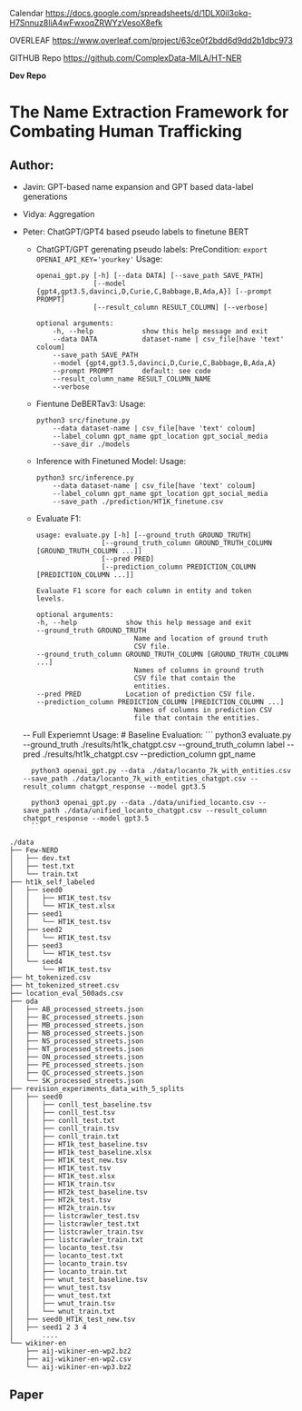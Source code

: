 Calendar    https://docs.google.com/spreadsheets/d/1DLX0il3okq-H7Snnuz8liA4wFwxoqZRWYzVesoX8efk

OVERLEAF	https://www.overleaf.com/project/63ce0f2bdd6d9dd2b1dbc973

GITHUB Repo	https://github.com/ComplexData-MILA/HT-NER

**Dev Repo**

# The Name Extraction Framework for Combating Human Trafficking
## Author: 
- Javin: GPT-based name expansion and GPT based data-label generations
- Vidya: Aggregation
- Peter: ChatGPT/GPT4 based pseudo labels to finetune BERT
    - ChatGPT/GPT gerenating pseudo labels:
        PreCondition: ```export OPENAI_API_KEY='yourkey'```
        Usage: 
        ```
        openai_gpt.py [-h] [--data DATA] [--save_path SAVE_PATH]
                      [--model {gpt4,gpt3.5,davinci,D,Curie,C,Babbage,B,Ada,A}] [--prompt PROMPT]
                      [--result_column RESULT_COLUMN] [--verbose]
        ```
        ```
        optional arguments:
            -h, --help            show this help message and exit
            --data DATA           dataset-name | csv_file[have 'text' coloum]
            --save_path SAVE_PATH
            --model {gpt4,gpt3.5,davinci,D,Curie,C,Babbage,B,Ada,A}
            --prompt PROMPT       default: see code
            --result_column_name RESULT_COLUMN_NAME
            --verbose
        ```

    - Fientune DeBERTav3:
        Usage:
        ```
        python3 src/finetune.py 
            --data dataset-name | csv_file[have 'text' coloum]
            --label_column gpt_name gpt_location gpt_social_media
            --save_dir ./models
        ```

    - Inference with Finetuned Model:
        Usage:
        ```
        python3 src/inference.py 
            --data dataset-name | csv_file[have 'text' coloum]
            --label_column gpt_name gpt_location gpt_social_media
            --save_path ./prediction/HT1K_finetune.csv
        ```

    - Evaluate F1:
        ```
        usage: evaluate.py [-h] [--ground_truth GROUND_TRUTH]
                        [--ground_truth_column GROUND_TRUTH_COLUMN [GROUND_TRUTH_COLUMN ...]]
                        [--pred PRED]
                        [--prediction_column PREDICTION_COLUMN [PREDICTION_COLUMN ...]]

        Evaluate F1 score for each column in entity and token
        levels.

        optional arguments:
        -h, --help            show this help message and exit
        --ground_truth GROUND_TRUTH
                                Name and location of ground truth
                                CSV file.
        --ground_truth_column GROUND_TRUTH_COLUMN [GROUND_TRUTH_COLUMN ...]
                                Names of columns in ground truth
                                CSV file that contain the
                                entities.
        --pred PRED           Location of prediction CSV file.
        --prediction_column PREDICTION_COLUMN [PREDICTION_COLUMN ...]
                                Names of columns in prediction CSV
                                file that contain the entities.
        ```
        <!-- python3 src/evalute.py \
            --ground_truth dataset-name | csv_file
            --ground_truth_column gpt_name gpt_location gpt_social_media
            --pred './prediction/HT1K_finetune.csv'
            --predition_column name location social_media -->

    -- Full Experiemnt
        Usage:
        # Baseline Evaluation:
        ```
        python3 evaluate.py --ground_truth ./results/ht1k_chatgpt.csv --ground_truth_column label --pred ./results/ht1k_chatgpt.csv --prediction_column gpt_name

        python3 openai_gpt.py --data ./data/locanto_7k_with_entities.csv --save_path ./data/locanto_7k_with_entities_chatgpt.csv --result_column chatgpt_response --model gpt3.5

        python3 openai_gpt.py --data ./data/unified_locanto.csv --save_path ./data/unified_locanto_chatgpt.csv --result_column chatgpt_response --model gpt3.5
        ```

```
./data
├── Few-NERD
│   ├── dev.txt
│   ├── test.txt
│   └── train.txt
├── ht1k_self_labeled
│   ├── seed0
│   │   ├── HT1K_test.tsv
│   │   └── HT1K_test.xlsx
│   ├── seed1
│   │   └── HT1K_test.tsv
│   ├── seed2
│   │   └── HT1K_test.tsv
│   ├── seed3
│   │   └── HT1K_test.tsv
│   └── seed4
│       └── HT1K_test.tsv
├── ht_tokenized.csv
├── ht_tokenized_street.csv
├── location_eval_500ads.csv
├── oda
│   ├── AB_processed_streets.json
│   ├── BC_processed_streets.json
│   ├── MB_processed_streets.json
│   ├── NB_processed_streets.json
│   ├── NS_processed_streets.json
│   ├── NT_processed_streets.json
│   ├── ON_processed_streets.json
│   ├── PE_processed_streets.json
│   ├── QC_processed_streets.json
│   └── SK_processed_streets.json
├── revision_experiments_data_with_5_splits
│   ├── seed0
│   │   ├── conll_test_baseline.tsv
│   │   ├── conll_test.tsv
│   │   ├── conll_test.txt
│   │   ├── conll_train.tsv
│   │   ├── conll_train.txt
│   │   ├── HT1k_test_baseline.tsv
│   │   ├── HT1k_test_baseline.xlsx
│   │   ├── HT1K_test_new.tsv
│   │   ├── HT1K_test.tsv
│   │   ├── HT1K_test.xlsx
│   │   ├── HT1K_train.tsv
│   │   ├── HT2k_test_baseline.tsv
│   │   ├── HT2k_test.tsv
│   │   ├── HT2k_train.tsv
│   │   ├── listcrawler_test.tsv
│   │   ├── listcrawler_test.txt
│   │   ├── listcrawler_train.tsv
│   │   ├── listcrawler_train.txt
│   │   ├── locanto_test.tsv
│   │   ├── locanto_test.txt
│   │   ├── locanto_train.tsv
│   │   ├── locanto_train.txt
│   │   ├── wnut_test_baseline.tsv
│   │   ├── wnut_test.tsv
│   │   ├── wnut_test.txt
│   │   ├── wnut_train.tsv
│   │   └── wnut_train.txt
│   ├── seed0_HT1K_test_new.tsv
│   ├── seed1 2 3 4 
│       ....
└── wikiner-en
    ├── aij-wikiner-en-wp2.bz2
    ├── aij-wikiner-en-wp2.csv
    └── aij-wikiner-en-wp3.bz2

```

## Paper
